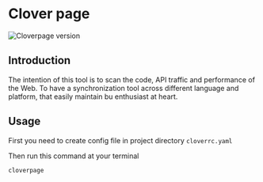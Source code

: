 # Clover page
![Cloverpage version][ruby-image]

## Introduction
The intention of this tool is to scan the code, API traffic and performance of the Web. To have a synchronization tool across different language and platform, that easily maintain bu enthusiast at heart.

## Usage
First you need to create config file in project directory `cloverrc.yaml`


Then run this command at your terminal
```bash
cloverpage
```



[ruby-image]: https://img.shields.io/badge/cloverpage-0.5.0-brightgreen